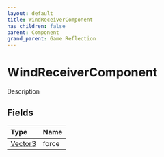 ```yaml
---
layout: default
title: WindReceiverComponent
has_children: false
parent: Component
grand_parent: Game Reflection
---
```

# WindReceiverComponent
Description 

## Fields

| Type | Name |
|:----------|:--------------|
| [Vector3](/riftbreaker-wiki/docs/game-reflection/classes/vector3/) | force |

